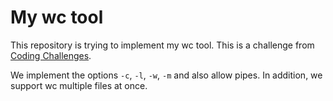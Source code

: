 # My wc tool

This repository is trying to implement my wc tool. This is a challenge from [Coding Challenges](https://codingchallenges.fyi/challenges/challenge-wc).

We implement the options `-c`, `-l`, `-w`, `-m` and also allow pipes. In addition, we support wc multiple files at once.
